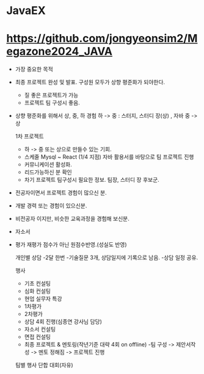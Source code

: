 # JavaEX
# https://github.com/jongyeonsim2/Megazone2024_JAVA

- 가장 중요한 목적
- 최종 프로젝트 완성 및 발표.
  구성원 모두가 상향 평준화가 되야한다.
    - 질 좋은 프로젝트가 가능
    - 프로젝트 팀 구성시 좋음.
- 상향 평준화를 위해서
  상, 중, 하 경험
  하 -> 중 : 스터지, 스터디 장(상) , 자바
  중 -> 상

  1차 프로젝트
   - 하 -> 중 또는 상으로 만들수 있는 기회.
   - 스케줄
     Mysql ~ React (1/4 지점)
     자바 활용서를 바탕으로 팀 프로젝트 진행
   - 커뮤니케이션 활성화.
   - 리드가능하신 분 확인
   - 차기 프로젝트 팀구성시 필요한 정보.
팀장, 스터디 장 후보군.
 - 전공자이면서 프로젝트 경험이 많으신 분.
 - 개발 경력 또는 경험이 있으신분.
 - 비전공자 이지만, 비슷한 교육과정을 경험해 보신분.  

- 자소서
- 평가
  재평가 점수가 아닌 원점수반영.(성실도 반영)

  개인별 상담
  -2달 한번
  -기술질문 3개, 상담일지에 기록으로 남음.
  -상담 일정 공유.
  
  행사
   - 기초 컨설팅
   - 심화 컨설팅
   - 현업 실무자 특강
   - 1차평가
   - 2차평가
   - 상담 4회 진행(심종연 강사님 담당)
   - 자소서 컨설팅
   - 면접 컨설팅
   - 최종 프로젝트 & 멘토링(작년기준 대략 4회 on offline)
     -팀 구성 -> 제안서작성 -> 멘토 정해짐 -> 프로젝트 진행

  팀별 행사
   단합 대회(자유)

  
